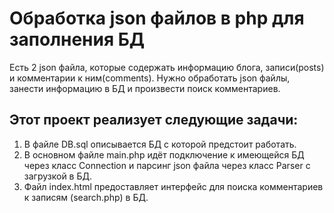 # Обработка json файлов в php для заполнения БД
  Есть 2 json файла, которые содержать информацию блога, записи(posts) и комментарии к ним(comments). Нужно обработать json файлы, занести информацию в БД и произвести поиск комментариев.

## Этот проект реализует следующие задачи: 
1. В файле DB.sql описывается БД с которой предстоит работать.
2. В основном файле main.php идёт подключение к имеющейся БД через класс Connection и парсинг json файла через класс Parser с загрузкой в БД.
3. Файл index.html предоставляет интерфейс для поиска комментариев к записям (search.php) в БД.
